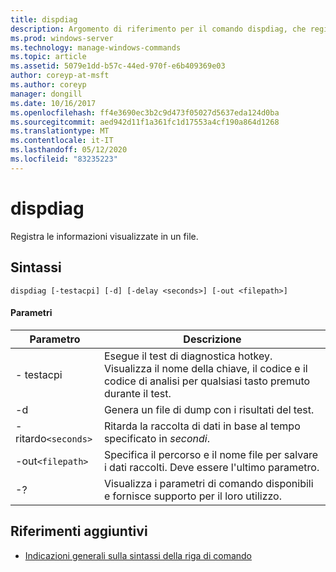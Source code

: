 ```yaml
---
title: dispdiag
description: Argomento di riferimento per il comando dispdiag, che registra le informazioni visualizzate in un file.
ms.prod: windows-server
ms.technology: manage-windows-commands
ms.topic: article
ms.assetid: 5079e1dd-b57c-44ed-970f-e6b409369e03
author: coreyp-at-msft
ms.author: coreyp
manager: dongill
ms.date: 10/16/2017
ms.openlocfilehash: ff4e3690ec3b2c9d473f05027d5637eda124d0ba
ms.sourcegitcommit: aed942d11f1a361fc1d17553a4cf190a864d1268
ms.translationtype: MT
ms.contentlocale: it-IT
ms.lasthandoff: 05/12/2020
ms.locfileid: "83235223"
---
```

# <a name="dispdiag"></a>dispdiag

Registra le informazioni visualizzate in un file.

## <a name="syntax"></a>Sintassi

```
dispdiag [-testacpi] [-d] [-delay <seconds>] [-out <filepath>]
```

#### <a name="parameters"></a>Parametri

| Parametro | Descrizione |
| --------- | ----------- |
| - testacpi | Esegue il test di diagnostica hotkey. Visualizza il nome della chiave, il codice e il codice di analisi per qualsiasi tasto premuto durante il test. |
| -d | Genera un file di dump con i risultati del test. |
| -ritardo`<seconds>` | Ritarda la raccolta di dati in base al tempo specificato in *secondi*. |
| -out`<filepath>`  | Specifica il percorso e il nome file per salvare i dati raccolti. Deve essere l'ultimo parametro. |
| -? | Visualizza i parametri di comando disponibili e fornisce supporto per il loro utilizzo. |

## <a name="additional-references"></a>Riferimenti aggiuntivi

- [Indicazioni generali sulla sintassi della riga di comando](command-line-syntax-key.md)
